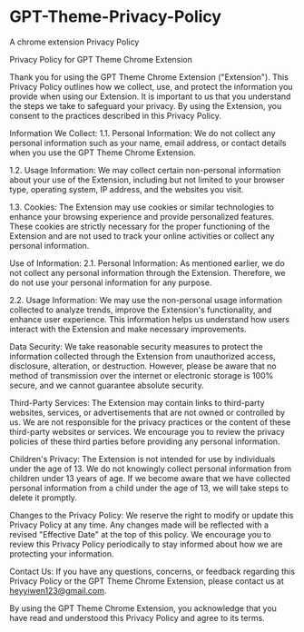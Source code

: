 # GPT-Theme-Privacy-Policy
A chrome extension Privacy Policy 

Privacy Policy for GPT Theme Chrome Extension



Thank you for using the GPT Theme Chrome Extension ("Extension"). This Privacy Policy outlines how we collect, use, and protect the information you provide when using our Extension. It is important to us that you understand the steps we take to safeguard your privacy. By using the Extension, you consent to the practices described in this Privacy Policy.

Information We Collect:
1.1. Personal Information: We do not collect any personal information such as your name, email address, or contact details when you use the GPT Theme Chrome Extension.

1.2. Usage Information: We may collect certain non-personal information about your use of the Extension, including but not limited to your browser type, operating system, IP address, and the websites you visit.

1.3. Cookies: The Extension may use cookies or similar technologies to enhance your browsing experience and provide personalized features. These cookies are strictly necessary for the proper functioning of the Extension and are not used to track your online activities or collect any personal information.

Use of Information:
2.1. Personal Information: As mentioned earlier, we do not collect any personal information through the Extension. Therefore, we do not use your personal information for any purpose.

2.2. Usage Information: We may use the non-personal usage information collected to analyze trends, improve the Extension's functionality, and enhance user experience. This information helps us understand how users interact with the Extension and make necessary improvements.

Data Security:
We take reasonable security measures to protect the information collected through the Extension from unauthorized access, disclosure, alteration, or destruction. However, please be aware that no method of transmission over the internet or electronic storage is 100% secure, and we cannot guarantee absolute security.

Third-Party Services:
The Extension may contain links to third-party websites, services, or advertisements that are not owned or controlled by us. We are not responsible for the privacy practices or the content of these third-party websites or services. We encourage you to review the privacy policies of these third parties before providing any personal information.

Children's Privacy:
The Extension is not intended for use by individuals under the age of 13. We do not knowingly collect personal information from children under 13 years of age. If we become aware that we have collected personal information from a child under the age of 13, we will take steps to delete it promptly.

Changes to the Privacy Policy:
We reserve the right to modify or update this Privacy Policy at any time. Any changes made will be reflected with a revised "Effective Date" at the top of this policy. We encourage you to review this Privacy Policy periodically to stay informed about how we are protecting your information.

Contact Us:
If you have any questions, concerns, or feedback regarding this Privacy Policy or the GPT Theme Chrome Extension, please contact us at heyyiwen123@gmail.com.

By using the GPT Theme Chrome Extension, you acknowledge that you have read and understood this Privacy Policy and agree to its terms.
